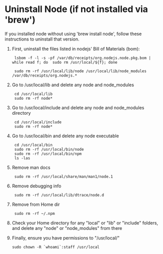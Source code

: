 # Uninstall Node (if not installed via 'brew')

If you installed node without using 'brew install node', follow these instructions to uninstall that version.

1. First, uninstall the files listed in nodejs' Bill of Materials (bom):

        lsbom -f -l -s -pf /var/db/receipts/org.nodejs.node.pkg.bom | while read f; do  sudo rm /usr/local/${f}; done

        sudo rm -rf /usr/local/lib/node /usr/local/lib/node_modules /var/db/receipts/org.nodejs.*


2. Go to /usr/local/lib and delete any node and node_modules

        cd /usr/local/lib
        sudo rm -rf node*


3. Go to /usr/local/include and delete any node and node_modules directory

        cd /usr/local/include
        sudo rm -rf node*

4. Go to /usr/local/bin and delete any node executable

        cd /usr/local/bin
        sudo rm -rf /usr/local/bin/node
        sudo rm -rf /usr/local/bin/npm
        ls -las

5. Remove man docs

        sudo rm -rf /usr/local/share/man/man1/node.1

6. Remove debugging info

        sudo rm -rf /usr/local/lib/dtrace/node.d

8. Remove from Home dir

        sudo rm -rf ~/.npm

9. Check your Home directory for any "local" or "lib" or "include" folders, and delete any "node" or "node_modules" from there

10. Finally, ensure you have permissions to "/usr/local/"

        sudo chown -R `whoami`:staff /usr/local
